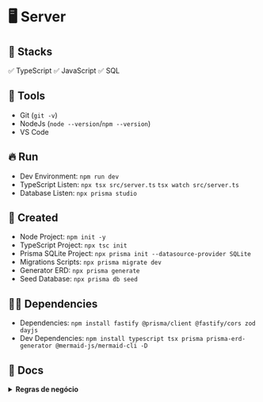 # :desktop_computer: Server

## :briefcase: Stacks

✅ TypeScript
✅ JavaScript
✅ SQL

## :hammer: Tools

- Git (`git -v`)
- NodeJs (`node --version`/`npm --version`)
- VS Code

## :fire: Run

- Dev Environment: `npm run dev`
- TypeScript Listen: `npx tsx src/server.ts` `tsx watch src/server.ts`
- Database Listen: `npx prisma studio`

## :baby: Created

- Node Project: `npm init -y`
- TypeScript Project: `npx tsc init`
- Prisma SQLite Project: `npx prisma init --datasource-provider SQLite`
- Migrations Scripts: `npx prisma migrate dev`
- Generator ERD: `npx prisma generate`
- Seed Database: `npx prisma db seed`

## :ok_man: Dependencies

- Dependencies: `npm install fastify @prisma/client @fastify/cors zod dayjs`
- Dev Dependencies: `npm install typescript tsx prisma prisma-erd-generator @mermaid-js/mermaid-cli -D`

## :page_facing_up: Docs

<details>
<summary><b>Regras de negócio</b></summary>

### :bookmark: Funcionalidades

- **Briefing:**
  - Sistema deverá armazenar hábitos com as seguintes informações `título`, `data de criação` e com seu `identificador`
  - Além disso deverá ser capaz de associar o hábito criado a um dia da semana que pode ser `Domingo`, `Segunda-feira`, `Terça-feira`, `Quarta-feira`, `Quinta-feira`, `Sexta-feira` e `Sábado` e cada hábito só poderá ser criado uma única vez no dia da semana
  - A validade do hábito só poderá ocorrer a partir da data de sua criação, desconsiderando a hora
  - O sistema deverá ser capaz de entregar uma lista de dias no início do ano até o momento da consulta para definir as listas de hábitos de cada dia
  - Quando um dia for selecionado deverá se mostrado de forma detalhada todos os hábitos daquele dia da semana, ainda ser possível modificar a conclusão ou não de um hábito somente se o dia selecionar correponder ao mesmo dia da consulta

- **Entidades:**
  - *Habit-Week: OneToMany*
  - *Week-Habit: ManyToOne*

  - Habit:
    - id: string
    - title: string
    - created_at: date

  - Week:
    - id: string
    - week_day: int
    - habit_id: string

  - *Habit-Day: ManyToMany*
  - *Day-Habit: ManyToMany*

  - Day:
    - id: string
    - date: date

  - HabitDay:
    - id: string
    - habit_id: string
    - day_id: string

<details>
